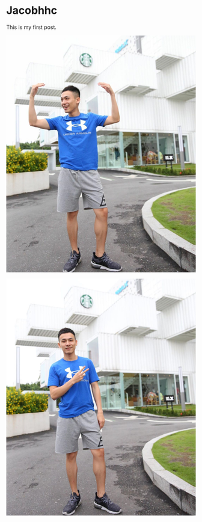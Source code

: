 # Jacobhhc
This is my first post.

![IMG_jacobhhc1](images/jacobhhc1.png)

![IMG_jacobhhc2](images/jacobhhc2.png)

